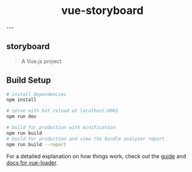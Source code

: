 <h1 align="center">
  vue-storyboard
</h1>
---

## storyboard

> A Vue.js project

## Build Setup

``` bash
# install dependencies
npm install

# serve with hot reload at localhost:8081
npm run dev

# build for production with minification
npm run build
# build for production and view the bundle analyzer report
npm run build --report
```

For a detailed explanation on how things work, check out the [guide](http://vuejs-templates.github.io/webpack/) and [docs for vue-loader](http://vuejs.github.io/vue-loader).
